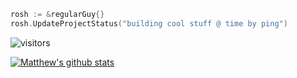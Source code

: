 
```go
rosh := &regularGuy{}
rosh.UpdateProjectStatus("building cool stuff @ time by ping")
```


![visitors](https://visitor-badge.glitch.me/badge?page_id=roshbhatia.visitor-badge)

[![Matthew's github stats](https://github-readme-stats.vercel.app/api?username=roshbhatia&show_icons=true&bg_color=)](https://github.com/anuraghazra/github-readme-stats)
